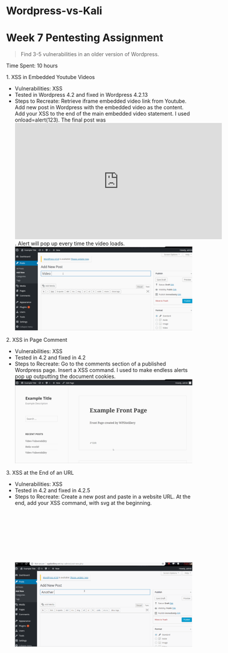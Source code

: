 # Wordpress-vs-Kali
# Week 7 Pentesting Assignment
> Find 3-5 vulnerabilities in an older version of Wordpress.

Time Spent: 10 hours


1\. XSS in Embedded Youtube Videos
* Vulnerabilities: XSS
* Tested in Wordpress 4.2 and fixed in Wordpress 4.2.13
* Steps to Recreate: Retrieve iframe embedded video link from Youtube. Add new post in Wordpress with the embedded video as the content. Add your XSS to the end of the main embedded video statement. I used onload=alert(123). The final post was <iframe width="560" height="315" src="https://www.youtube.com/embed/9SGHPQ2FVm8" frameborder="0" allow="autoplay; encrypted-media" allowfullscreen onload=alert(123)></iframe>. Alert will pop up every time the video loads.
![](https://github.com/kbhogue/Wordpress-vs-Kali/blob/master/gif1.gif)

2\. XSS in Page Comment
* Vulnerabilities: XSS
* Tested in 4.2 and fixed in 4.2
* Steps to Recreate: Go to the comments section of a published Wordpress page. Insert a XSS command. I used <script>onload=alert(document.cookie);</script> to make endless alerts pop up outputting the document cookies. 
![](https://github.com/kbhogue/Wordpress-vs-Kali/blob/master/gif2.gif)

3\. XSS at the End of an URL
* Vulnerabilities: XSS
* Tested in 4.2 and fixed in 4.2.5
* Steps to Recreate: Create a new post and paste in a website URL. At the end, add your XSS command, with svg at the beginning. <svg onload=alert(123)>. An alart will pop up every time the post loads. 
![](https://github.com/kbhogue/Wordpress-vs-Kali/blob/master/gif3.gif)
